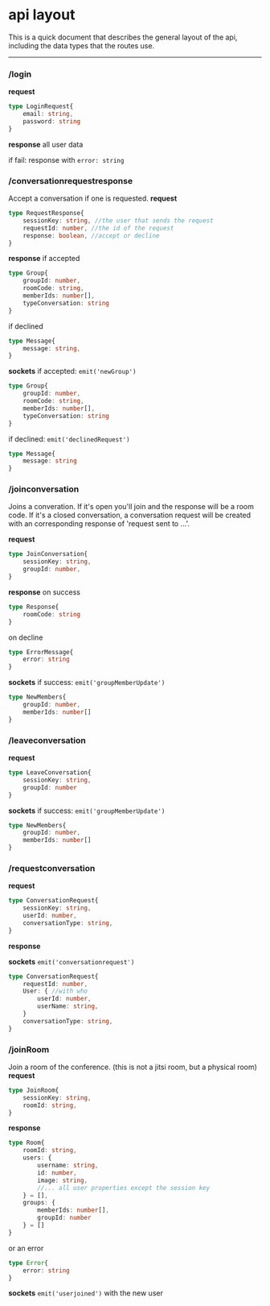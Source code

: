 # api layout

This is a quick document that describes the general layout of the api, including the data types that the routes use.

------------------------------

### /login
**request**
```ts
type LoginRequest{
    email: string,
    password: string
}
```

**response**
all user data

if fail: response with `error: string`


### /conversationrequestresponse

Accept a conversation if one is requested.
**request**
```ts
type RequestResponse{
    sessionKey: string, //the user that sends the request
    requestId: number, //the id of the request
    response: boolean, //accept or decline
}
```

**response**
if accepted
```ts
type Group{
    groupId: number,
    roomCode: string,
    memberIds: number[],
    typeConversation: string
}
```
if declined
```ts
type Message{
    message: string,
}
```

**sockets**
if accepted: `emit('newGroup')`
```ts
type Group{
    groupId: number,
    roomCode: string,
    memberIds: number[],
    typeConversation: string
}
```

if declined: `emit('declinedRequest')`
```ts
type Message{
    message: string
}
```

### /joinconversation
Joins a converation. If it's open you'll join and the response will be a room code. If it's a closed conversation, a conversation request will be created with an corresponding response of 'request sent to ...'.

**request**
```ts
type JoinConversation{
    sessionKey: string,
    groupId: number,
}
```

**response**
on success
```ts
type Response{
    roomCode: string
}
```
on decline
```ts
type ErrorMessage{
    error: string
}
```

**sockets**
if success: `emit('groupMemberUpdate')`
```ts
type NewMembers{
    groupId: number,
    memberIds: number[]
}
```

### /leaveconversation

**request**
```ts
type LeaveConversation{
    sessionKey: string,
    groupId: number
}
```
**sockets**
if success: `emit('groupMemberUpdate')`
```ts
type NewMembers{
    groupId: number,
    memberIds: number[]
}
```

### /requestconversation

**request**
```ts
type ConversationRequest{
    sessionKey: string,
    userId: number,
    conversationType: string,
}
```


**response**

**sockets**
`emit('conversationrequest')`
```ts
type ConversationRequest{
    requestId: number,
    User: { //with who
        userId: number,
        userName: string,
    }
    conversationType: string,
}
```

### /joinRoom
Join a room of the conference. (this is not a jitsi room, but a physical room)
**request**
```ts
type JoinRoom{
    sessionKey: string,
    roomId: string,
}
```

**response**
```ts
type Room{
    roomId: string,
    users: {
        username: string,
        id: number,
        image: string,
        //... all user properties except the session key
    } = [],
    groups: {
        memberIds: number[],
        groupId: number
    } = []
}
```
or an error
```ts
type Error{
    error: string
}
```
**sockets**
`emit('userjoined')` with the new user
